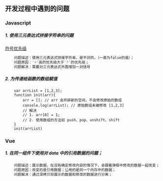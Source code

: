 ## 开发过程中遇到的问题
### Javascript
##### 1. 使用三元表达式拼接字符串的问题
[符号优先级](https://www.cnblogs.com/LIXI-/p/16400886.html)
```ruby
    问题描述：使用三元表达式拼接字符串，是不对的，（一直为false的值）；
    问题原因：'+'高的优先级大于'?'的优先级；
    问题解决：需要对三元表达式外围增加一对括号
```
##### 2. 为传递给函数的数组赋值
```javascript{.line-numbers}
    var arrList = [1,2,3];
    function init(arr){
        arr = []; // arr 会开辟新的空间，不会修改原始的数组
        console.log(arrList); // 原始数组未被修改 [1,2,3]
        // 解决
        // 1. arr[0] = 1;
        // 2. 使用数组的方法如 push、pop、unshift、shift
    }
    init(arrList)
``` 

### Vue
##### 1. 在同一组件下使用对 data 中的引用数据的问题；
```ruby
    问题描述：展示数据，在没有确定修改内容的情况下，会跟着弹框中修改的数据一起改变；
    问题原因：改变的是引用数据；公用的是同一个内存中的数据；
    问题解决：通过深拷贝将展示的数据和修改的数据进行分离；
```